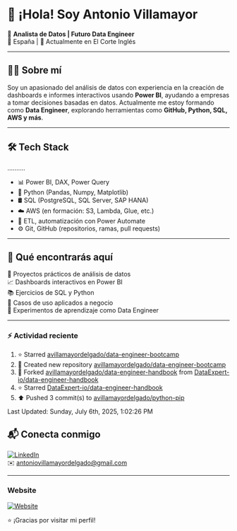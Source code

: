 

# 👋 ¡Hola! Soy Antonio Villamayor

🎯 **Analista de Datos | Futuro Data Engineer**  
📍 España | 💼 Actualmente en El Corte Inglés  

---

## 👨‍💻 Sobre mí

Soy un apasionado del análisis de datos con experiencia en la creación de dashboards e informes interactivos usando **Power BI**, ayudando a empresas a tomar decisiones basadas en datos. Actualmente me estoy formando como **Data Engineer**, explorando herramientas como **GitHub, Python, SQL, AWS y más**.

---

## 🛠️ Tech Stack
..........

- 📊 Power BI, DAX, Power Query  
- 🐍 Python (Pandas, Numpy, Matplotlib)  
- 🛢️ SQL (PostgreSQL, SQL Server, SAP HANA)  
- ☁️ AWS (en formación: S3, Lambda, Glue, etc.)  
- 🔄 ETL, automatización con Power Automate  
- ⚙️ Git, GitHub (repositorios, ramas, pull requests)

---

## 📂 Qué encontrarás aquí

🔧 Proyectos prácticos de análisis de datos  
📈 Dashboards interactivos en Power BI  
📚 Ejercicios de SQL y Python  
🧠 Casos de uso aplicados a negocio  
🚀 Experimentos de aprendizaje como Data Engineer

---
### :zap: Actividad reciente
<!--RECENT_ACTIVITY:start-->
1. ⭐ Starred [avillamayordelgado/data-engineer-bootcamp](https://github.com/avillamayordelgado/data-engineer-bootcamp)<br>
2. 📔 Created new repository [avillamayordelgado/data-engineer-bootcamp](https://github.com/avillamayordelgado/data-engineer-bootcamp)<br>
3. 🔱 Forked [avillamayordelgado/data-engineer-handbook](https://github.com/avillamayordelgado/data-engineer-handbook) from [DataExpert-io/data-engineer-handbook](https://github.com/DataExpert-io/data-engineer-handbook)<br>
4. ⭐ Starred [DataExpert-io/data-engineer-handbook](https://github.com/DataExpert-io/data-engineer-handbook)<br>
5. ⬆️ Pushed 3 commit(s) to [avillamayordelgado/python-pip](https://github.com/avillamayordelgado/python-pip)<br>
<!--RECENT_ACTIVITY:end-->
<!--RECENT_ACTIVITY:last_update-->
Last Updated: Sunday, July 6th, 2025, 1:02:26 PM
<!--RECENT_ACTIVITY:last_update_end-->
## 📬 Conecta conmigo

[![LinkedIn](https://img.shields.io/badge/LinkedIn-blue?logo=linkedin)](https://www.linkedin.com/in/antonio-villamayor-delgado/)  
✉️ antoniovillamayordelgado@gmail.com

---
### Website
[![Website](https://img.shields.io/badge/Web-NeuroCloudSolutions-blue?logo=google-chrome)](http://neurocloudsolutions.com)



⭐ ¡Gracias por visitar mi perfil!  
